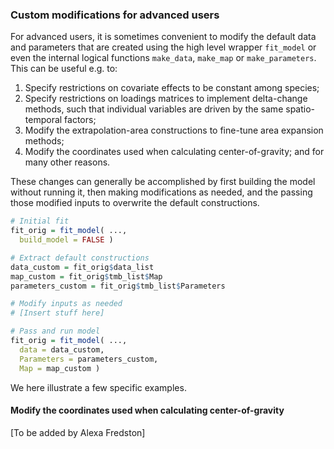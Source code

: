 ### Custom modifications for advanced users

For advanced users, it is sometimes convenient to modify the default data and parameters that are created using the high level wrapper `fit_model` or even the internal logical functions `make_data`, `make_map` or `make_parameters`.  This can be useful e.g. to:
1.  Specify restrictions on covariate effects to be constant among species;
2.  Specify restrictions on loadings matrices to implement delta-change methods, such that individual variables are driven by the same spatio-temporal factors;
3.  Modify the extrapolation-area constructions to fine-tune area expansion methods;
4.  Modify the coordinates used when calculating center-of-gravity;
and for many other reasons.

These changes can generally be accomplished by first building the model without running it, then making modifications as needed, and the passing those modified inputs to overwrite the default constructions.

```R
# Initial fit
fit_orig = fit_model( ...,
  build_model = FALSE )

# Extract default constructions
data_custom = fit_orig$data_list
map_custom = fit_orig$tmb_list$Map
parameters_custom = fit_orig$tmb_list$Parameters

# Modify inputs as needed
# [Insert stuff here]

# Pass and run model
fit_orig = fit_model( ..., 
  data = data_custom,
  Parameters = parameters_custom,
  Map = map_custom ) 
```

We here illustrate a few specific examples.

#### Modify the coordinates used when calculating center-of-gravity

[To be added by Alexa Fredston]